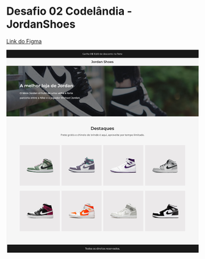 # Desafio 02 Codelândia - JordanShoes

[Link do Figma](https://www.figma.com/file/Yb9IBH56g7T1hdIyZ3BMNO/Codel%C3%A2ndia-Desafios?node-id=1883%3A2)

![](/public/images/Shop%20-%20Home.png)
